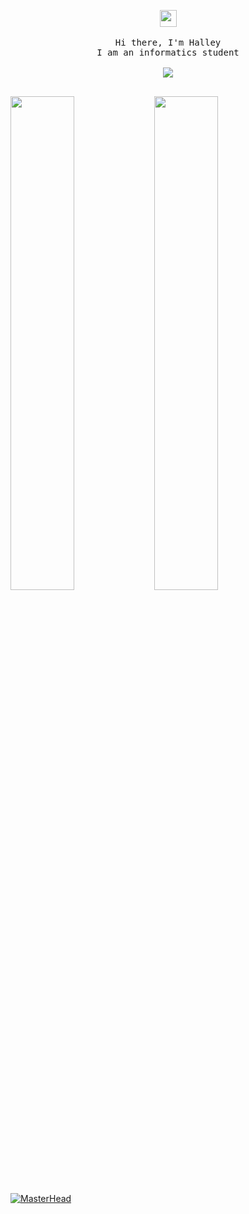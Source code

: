 <p align="center">
  <img src="https://user-images.githubusercontent.com/5679180/79618120-0daffb80-80be-11ea-819e-d2b0fa904d07.gif" width="27px">
 <br><br>
  <samp>
    Hi there, I'm Halley <br>
    I am an informatics student <br>
    <br><img src="https://count.getloli.com/get/@:mshelovee?theme=asoul">
    <br><br> 
  </samp>
</p>
<img align="left" width="45%" src="https://github-readme-stats.vercel.app/api?username=mshelovee&show_icons=true&theme=react&hide_border=true&bg_color=0D1117">
<img align="left" width="45%" src="https://github-readme-streak-stats.herokuapp.com/?user=mshelovee&theme=black-ice&hide_border=true&stroke=0000&background=0D1117">

<a href="https://ertu.xyz" target="_blank"><img src="https://cdn.discordapp.com/attachments/1109020508340629555/1205902353644130314/mshelovee.png?ex=66083395&is=65f5be95&hm=ac41104ce623fe0cda5b036950b889f04b781a9feadd88611e1fd2e8f40f788e&" alt="MasterHead" style="max-width: 100%;"></a>

